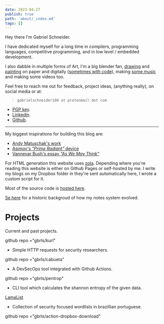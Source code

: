 ```yaml
---
date: 2023-04-27
publish: true
path: 'about/_index.md'
tags: []
---
```


Hey there I'm Gabriel Schneider.

I have dedicated myself for a long time in compilers, programming languages,
competitive programming, and in low level / embedded development.

I also dabble in multiple forms of Art, I'm a big blender fan, [drawing](https://infosec.exchange/@gbrls/112233264149050179) and [painting](https://infosec.exchange/@gbrls/113390782007715877) on
paper and digitally ([sometimes with code](https://www.youtube.com/watch?v=kVy6o8avAz8)), making [some music](https://www.youtube.com/watch?v=-tFeRQJ43p0) and making some
videos too.

Feel free to reach me out for feedback, project ideas, (anything really), on
social media or at:


> `gabrielschneider100 at protonmail dot com`

- [PGP key](/pgp.txt).
- [Linkedin](https://www.linkedin.com/in/gbrls/).
- [Github](https://github.com/gbrls).

---

My biggest inspirations for building this blog are:

- [Andy Matuschak's work](https://andymatuschak.org/)
- [Asimov's _"Prime Radiant"_ device](https://en.wikipedia.org/wiki/Psychohistory_(fictional)#The_Prime_Radiant)
- [Vannevar Bush's essay _"As We May Think"_ ](https://www.theatlantic.com/magazine/archive/1945/07/as-we-may-think/303881/)




For HTML generation this website uses [zola](https://github.com/getzola/zola).
Depending where you're reading this website is either on Github Pages or
self-hosted by me. I write my blogs on my Dropbox folder in they're sent
automatically here, I wrote a custom script for it.

Most of the source code is [hosted
here](https://github.com/gbrls/gbrls.github.io).

[Se here](/blog/current-organizational-structure.md) for a historic backgroud of
how my notes system evolved.


# Projects

Current and past projects.


github repo ="gbrls/kurl"

- Simple HTTP requests for security researchers.

github repo ="gbrls/cabueta"

- A DevSecOps tool integrated with Github Actions.

github repo ="gbrls/pentrop"

- CLI tool which calculates the shannon entropy of the given data.

[LamaList](https://github.com/gbrls/LamaList)

- Collection of security focused wordlists in brazillian portuguese.

github repo ="gbrls/action-dropbox-download"
